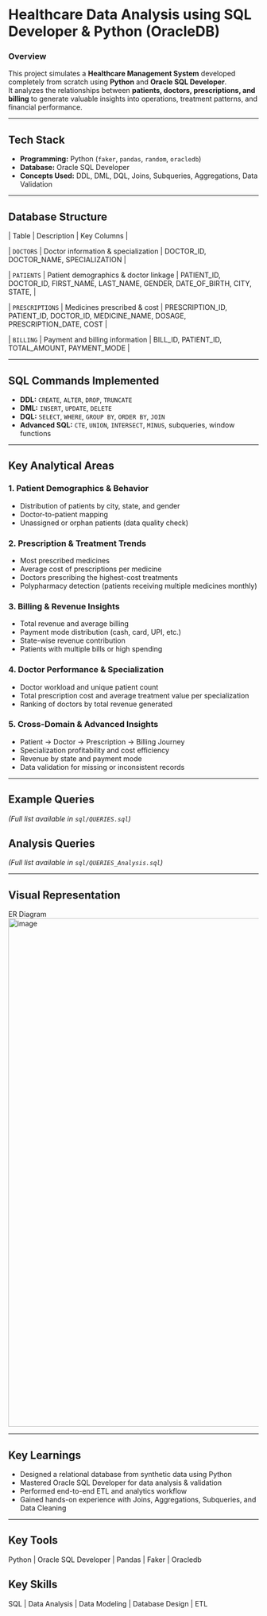 # Healthcare Data Analysis using SQL Developer & Python (OracleDB)

### Overview
This project simulates a **Healthcare Management System** developed completely from scratch using **Python** and **Oracle SQL Developer**.  
It analyzes the relationships between **patients, doctors, prescriptions, and billing** to generate valuable insights into operations, treatment patterns, and financial performance.

---

## Tech Stack
- **Programming:** Python (`faker`, `pandas`, `random`, `oracledb`)
- **Database:** Oracle SQL Developer
- **Concepts Used:** DDL, DML, DQL, Joins, Subqueries, Aggregations, Data Validation

---

## Database Structure

| Table | Description | Key Columns |

| `DOCTORS` | Doctor information & specialization | DOCTOR_ID, DOCTOR_NAME, SPECIALIZATION |

| `PATIENTS` | Patient demographics & doctor linkage | PATIENT_ID, DOCTOR_ID, FIRST_NAME, LAST_NAME, GENDER, DATE_OF_BIRTH, CITY, STATE, |

| `PRESCRIPTIONS` | Medicines prescribed & cost | PRESCRIPTION_ID, PATIENT_ID, DOCTOR_ID, MEDICINE_NAME, DOSAGE, PRESCRIPTION_DATE, COST |

| `BILLING` | Payment and billing information | BILL_ID, PATIENT_ID, TOTAL_AMOUNT, PAYMENT_MODE |

---

## SQL Commands Implemented
- **DDL:** `CREATE`, `ALTER`, `DROP`, `TRUNCATE`
- **DML:** `INSERT`, `UPDATE`, `DELETE`
- **DQL:** `SELECT`, `WHERE`, `GROUP BY`, `ORDER BY`, `JOIN`
- **Advanced SQL:** `CTE`, `UNION`, `INTERSECT`, `MINUS`, subqueries, window functions

---

## Key Analytical Areas

### 1. Patient Demographics & Behavior
- Distribution of patients by city, state, and gender  
- Doctor-to-patient mapping  
- Unassigned or orphan patients (data quality check)

### 2. Prescription & Treatment Trends
- Most prescribed medicines  
- Average cost of prescriptions per medicine  
- Doctors prescribing the highest-cost treatments  
- Polypharmacy detection (patients receiving multiple medicines monthly)

### 3. Billing & Revenue Insights
- Total revenue and average billing  
- Payment mode distribution (cash, card, UPI, etc.)  
- State-wise revenue contribution  
- Patients with multiple bills or high spending

### 4. Doctor Performance & Specialization
- Doctor workload and unique patient count  
- Total prescription cost and average treatment value per specialization  
- Ranking of doctors by total revenue generated

### 5. Cross-Domain & Advanced Insights
- Patient → Doctor → Prescription → Billing Journey  
- Specialization profitability and cost efficiency  
- Revenue by state and payment mode  
- Data validation for missing or inconsistent records

---

## Example Queries
*(Full list available in `sql/QUERIES.sql`)*

## Analysis Queries
*(Full list available in `sql/QUERIES_Analysis.sql`)*

---

## Visual Representation
ER Diagram
<img width="1024" height="1024" alt="image" src="https://github.com/user-attachments/assets/60abe1a4-ed4d-4b02-b434-bff34a8e5e10" />

---

## Key Learnings
- Designed a relational database from synthetic data using Python
- Mastered Oracle SQL Developer for data analysis & validation
- Performed end-to-end ETL and analytics workflow
- Gained hands-on experience with Joins, Aggregations, Subqueries, and Data Cleaning

---

## Key Tools
Python | Oracle SQL Developer | Pandas | Faker | Oracledb  

## Key Skills
SQL | Data Analysis | Data Modeling | Database Design | ETL  

